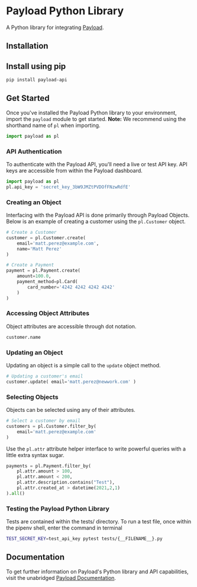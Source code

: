 # Payload Python Library

A Python library for integrating [Payload](https://payload.co).

## Installation

## Install using pip

```bash
pip install payload-api
```

## Get Started

Once you've installed the Payload Python library to your environment,
import the `payload` module to get started. **Note:** We recommend
using the shorthand name of `pl` when importing.

```python
import payload as pl
```

### API Authentication

To authenticate with the Payload API, you'll need a live or test API key. API
keys are accessible from within the Payload dashboard.

```python
import payload as pl
pl.api_key = 'secret_key_3bW9JMZtPVDOfFNzwRdfE'
```

### Creating an Object

Interfacing with the Payload API is done primarily through Payload Objects. Below is an example of
creating a customer using the `pl.Customer` object.


```python
# Create a Customer
customer = pl.Customer.create(
	email='matt.perez@example.com',
	name='Matt Perez'
)
```


```python
# Create a Payment
payment = pl.Payment.create(
    amount=100.0,
    payment_method=pl.Card(
        card_number='4242 4242 4242 4242'
    )
)
```

### Accessing Object Attributes

Object attributes are accessible through dot notation.

```python
customer.name
```

### Updating an Object

Updating an object is a simple call to the `update` object method.

```python
# Updating a customer's email
customer.update( email='matt.perez@newwork.com' )
```

### Selecting Objects

Objects can be selected using any of their attributes.

```python
# Select a customer by email
customers = pl.Customer.filter_by(
    email='matt.perez@example.com'
)
```

Use the `pl.attr` attribute helper
interface to write powerful queries with a little extra syntax sugar.

```python
payments = pl.Payment.filter_by(
    pl.attr.amount > 100,
    pl.attr.amount < 200,
    pl.attr.description.contains("Test"),
    pl.attr.created_at > datetime(2021,2,1)
).all()
```

### Testing the Payload Python Library

Tests are contained within the tests/ directory. To run a test file, once within the
pipenv shell, enter the command in terminal

```bash
TEST_SECRET_KEY=test_api_key pytest tests/{__FILENAME__}.py
 ```


## Documentation

To get further information on Payload's Python library and API capabilities,
visit the unabridged [Payload Documentation](https://docs.payload.co/?python).
